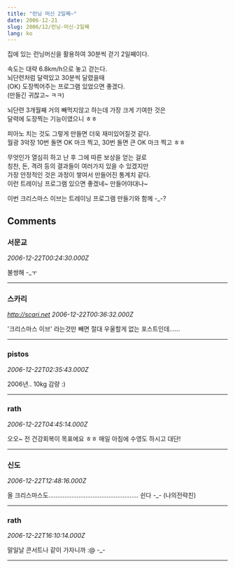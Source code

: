 ```yaml
---
title: "런닝 머신 2일째~"
date: 2006-12-21
slug: 2006/12/런닝-머신-2일째
lang: ko
---
```


집에 있는 런닝머신을 활용하여 30분씩 걷기 2일째이다.

속도는 대략 6.8km/h으로 놓고 걷는다.  
뇌단련처럼 달력있고 30분씩 달렸을때   
(OK) 도장찍어주는 프로그램 있었으면 좋겠다.  
(만들긴 귀찮고~ ㅋㅋ)

뇌단련 3개월째 거의 빼먹지않고 하는데 가장 크게 기여한 것은  
달력에 도장찍는 기능이였으니 ㅎㅎ

피아노 치는 것도 그렇게 만들면 더욱 재미있어질것 같다.  
월광 3악장 10번 돌면 OK 마크 찍고, 30번 돌면 큰 OK 마크 찍고 ㅎㅎ

무엇인가 열심히 하고 난 후 그에 따른 보상을 얻는 걸로   
칭찬, 돈, 격려 등의 결과들이 여러가지 있을 수 있겠지만   
가장 안정적인 것은 과정이 쌓여서 만들어진 통계치 같다.   
이런 트레이닝 프로그램 있으면 좋겠네~ 만들어야대나~   

이번 크리스마스 이브는 트레이닝 프로그램 만들기와 함께 -_-?

## Comments

### 서문교
*2006-12-22T00:24:30.000Z*

불쌍해 -_ㅜ

---

### 스카리
*http://scari.net*
*2006-12-22T00:36:32.000Z*

'크리스마스 이브' 라는것만 빼면 절대 우울할게 없는 포스트인데......

---

### pistos
*2006-12-22T02:35:43.000Z*

2006년.. 10kg 감량 :)

---

### rath
*2006-12-22T04:45:14.000Z*

오오~ 전 건강회복이 목표에요 ㅎㅎ 매일 아침에 수영도 하시고 대단!

---

### 신도
*2006-12-22T12:48:16.000Z*

올 크리스마스도................................................... 쉰다 -_- 
(나의전략친)

---

### rath
*2006-12-22T16:10:14.000Z*

말일날 콘서트나 같이 가자니까 :@
-_-

---

